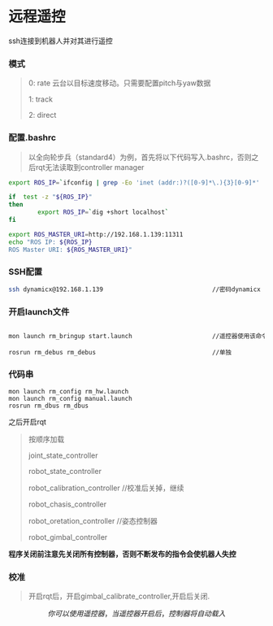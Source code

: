 # 远程遥控

ssh连接到机器人并对其进行遥控



### 模式

> 0: rate  云台以目标速度移动。只需要配置pitch与yaw数据
>
> 1: track
>
> 2: direct



### 配置.bashrc

> 以全向轮步兵（standard4）为例，首先将以下代码写入.bashrc，否则之后rqt无法读取到controller manager

``` bash
export ROS_IP=`ifconfig | grep -Eo 'inet (addr:)?([0-9]*\.){3}[0-9]*' | grep -Eo '([0-9]*\.){3}[0-9]*' | grep -v '127.0.0.1' | grep -v '172.17.0.1'`

if  test -z "${ROS_IP}"
then
        export ROS_IP=`dig +short localhost`
fi

export ROS_MASTER_URI=http://192.168.1.139:11311
echo "ROS IP: ${ROS_IP}
ROS Master URI: ${ROS_MASTER_URI}"
```



### SSH配置

``` bash
ssh dynamicx@192.168.1.139                              //密码dynamicx
```



### 开启launch文件

``` bash

mon launch rm_bringup start.launch                      //遥控器使用该命令
```

```
rosrun rm_debus rm_debus                                //单独
```



### 代码串

```
mon launch rm_config rm_hw.launch
mon launch rm_config manual.launch
rosrun rm_dbus rm_dbus
```







之后开启rqt

> 按顺序加载
>
> joint_state_controller
>
> robot_state_controller
>
> robot_calibration_controller                                     //校准后关掉，继续
>
> robot_chasis_controller
>
> robot_oretation_controller                                        //姿态控制器
>
> robot_gimbal_controller

**程序关闭前注意先关闭所有控制器，否则不断发布的指令会使机器人失控**



### 校准

> 开启rqt后，开启gimbal_calibrate_controller,开启后关闭.

$$你可以使用遥控器，当遥控器开启后，控制器将自动载入$$




